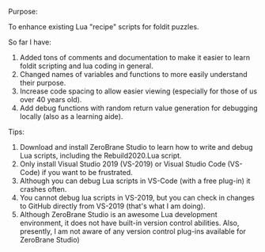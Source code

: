 Purpose:  

To enhance existing Lua "recipe" scripts for foldit puzzles.  

So far I have:  

1) Added tons of comments and documentation to make it easier to learn foldit scripting and lua coding in general.  
2) Changed names of variables and functions to more easily understand their purpose.  
3) Increase code spacing to allow easier viewing (especially for those of us over 40 years old).  
4) Add debug functions with random return value generation for debugging locally (also as a learning aide).  

Tips:  

1) Download and install ZeroBrane Studio to learn how to write and debug Lua scripts, including the Rebuild2020.Lua script.  
2) Only install Visual Studio 2019 (VS-2019) or Visual Studio Code (VS-Code) if you want to be frustrated.  
3) Although you can debug Lua scripts in VS-Code (with a free plug-in) it crashes often.  
4) You cannot debug lua scripts in VS-2019, but you can check in changes to GitHub directly from VS-2019 (that's what I am doing).  
5) Although ZeroBrane Studio is an awesome Lua development environment, it does not have built-in version control abilities. Also,  presently, I am not aware of any version control plug-ins available for ZeroBrane Studio)
